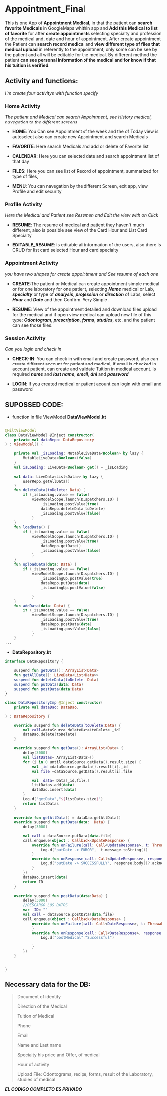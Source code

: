 # Appointment_Final
This is one App of **Appointment Medical**, in that the patient can **search favorite Medicals** in GoogleMaps whithin app and **Add this Medical to list of favorite** for after **create appointments** selecting specialty and profession of the medical and, date and hour of appointment.
 After create appointment the Patient can **search record medical** and **view different type of files that medical upload** in referently to the appointment, only some can be see by the patient and all will be editable for the medical.
 By different method the patient **can see personal information of the medical and for know if that his tuition is verified**.
 
 
 ## Activity and functions:
 
 *I'm create four activitys with function specify*
 
 
 ### Home Activity
 *The patient and Medical can search Appointment, see History medical, navegation to the different screens*
  
- **HOME**: You Can see Appointment of the week and the of Today view is autoselect also can create new Appointment and search Medicals
    
- **FAVORITE**: Here search Medicals and add or delete of Favorite list
    
- **CALENDAR**: Here you can selected date and search appointment list of that day
    
- **FILES**: Here you can see list of Record of appointment, summarized for type of files, 
    
- **MENU**: You can navegation by the different Screen, exit app, view Profile and edit security
    

 ### Profile Activity
  *Here the Medical and Patient see Resumen and Edit the view with on Click*

- **RESUME**: The resume of medical and patient they haven't much different, also is possible see view of the Card Hour and List Card Specialty
  
- **EDITABLE_RESUME**: Is editable all information of the users, also there is CRUD for list card selected Hour and card specialty
 
 ### Appointment Activity
  *you have two shapes for create appointment and See resume of each one*

- **CREATE**:The patient or Medical can create appointment simple medical or for one laboratory for one patient, selecting **_Name_** medical or Lab, **_specialty_** or type of **_analysis_**, **_profession_** or **_direction_** of Labs, select **_Hour_** and **_Date_** and then Confirm. Very Simple .

- **RESUME**: View of the appointment detailed and download files upload for the medical and if open view medical can upload new file of this type: **_Odontogram_**, **_prescription_**, **_forms_**, **_studies_**, etc. and the patient can see those files.

 ### Session Activity
  *Can you login and check in*
  
 - **CHECK-IN**: You can check in with email and create password, also can create different account for patient and medical, if email is checked in account patient, can create and validate Tuition in medical account. Is required **_name_** and **_last name_**, **_email_**, **_dni_** and **_password_**

 - **LOGIN**: If you created medical or patient acount can login with email and password
  
## SUPOSSED CODE:

-  function in file ViewModel __DataViewModel.kt__
```kotlin

@HiltViewModel
class DataViewModel @Inject constructor(
    private val dataRepo: DataRepository
) : ViewModel() {

    private val _isLoading: MutableLiveData<Boolean> by lazy {
        MutableLiveData<Boolean>(false)
    }
    val isLoading: LiveData<Boolean> get() = _isLoading
    
    val data: LiveData<List<Data>> by lazy {
        userRepo.getAllData()
    }
    fun deleteData(toDelete: Data) {
        if (_isLoading.value == false)
            viewModelScope.launch(Dispatchers.IO) {
                _isLoading.postValue(true)
                dataRepo.deleteData(toDelete)
                _isLoading.postValue(false)
            }
    }
    fun loadData() {
        if (_isLoading.value == false)
            viewModelScope.launch(Dispatchers.IO) {
                _isLoading.postValue(true)
                dataRepo.getDate()
                _isLoading.postValue(false)
            }
    }
    fun uploadData(data: Data) {
        if (_isLoading.value == false)
            viewModelScope.launch(Dispatchers.IO) {
                _isLoadingUp.postValue(true)
                dataRepo.putData(data)
                _isLoadingUp.postValue(false)

            }
    }
    fun addData(data: Data) {
        if (_isLoading.value == false)
            viewModelScope.launch(Dispatchers.IO) {
                _isLoading.postValue(true)
                dataRepo.postData(data)
                _isLoading.postValue(false)
            }
    }
...

```
 
 -  __DataRepository.kt__
```kotlin
interface DataRepository {

    suspend fun getData(): ArrayList<Data>
    fun getAllDate(): LiveData<List<Data>>
    suspend fun deleteData(toDelete: Data)
    suspend fun putData(data: Data)
    suspend fun postData(data:Data)
}

class DataRepositoryImp @Inject constructor(
    private val dataDao: DataDao,

) : DataRepository {

    override suspend fun deleteData(toDelete:Data) {
        val call=dataSource.deleteData(toDelete._id)
        dataDao.delete(toDelete)
    }
    
    override suspend fun getData(): ArrayList<Data> {
        delay(3000)
        val listDatas= ArrayList<Data>()
        for (i in 0 until dataSource.getData().result.size) {
            val _id =dataSource.getData().result[i]._id
            val file =dataSource.getData().result[i].file

            val  data= Data(_id,file,)
            listDatas.add(data)
            dataDao.insert(data)
        }
        Log.d("getData","${listDates.size}")
        return listDatas
    }
    
    override fun getAllData() = dataDao.getAllData()
    override suspend fun putData(data:  Data) {
        delay(3000)

        val call = dataSource.putData(data.file)
        call.enqueue(object : Callback<UpdateResponse> {
            override fun onFailure(call: Call<UpdateResponse>, t: Throwable) {
                Log.d("putDate -> ERROR",  t.message.toString())
            }
            override fun onResponse(call: Call<UpdateResponse>, response: retrofit2.Response<UpdateResponse>) {
                Log.d("putDate -> SUCCESSFULLY", response.body()?.acknowledged.toString())
            }
        })
        dataDao.insert(data)
        return ID
    }
    
    override suspend fun postData(data:Data) {
        delay(3000)
        //DESCARGO LOS DATOS
        var  ID= ""
        val call = dataSource.postData(data.file)
        call.enqueue(object : Callback<DateResponse> {
            override fun onFailure(call: Call<DateResponse>, t: Throwable) {
            }
            override fun onResponse(call: Call<DateResponse>, response: retrofit2.Response<DateResponse>) {
                Log.d("postMedical","Successful")

            }
        })
    }


}
```
  
  ## Necessary data for the DB:
 > Document of identity
 >
 > Direction of the Medical
 >
 > Tuition of Medical
 >
 > Phone
 >
 > Email
 >
 > Name and Last name
 >
 > Specialty his price and Offer, of medical
 >
 > Hour of activity 
 > 
 > Upload File: Odontograms, recipe, forms, result of the Laboratory, studies of medical
 
 **_EL CODIGO COMPLETO ES PRIVADO_**

  
  
  
  
  
  
  
  
  
  
